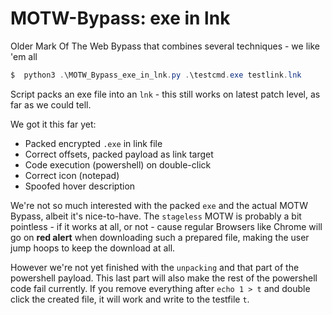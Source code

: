# MOTW-Bypass: exe in lnk
Older Mark Of The Web Bypass that combines several techniques - we like 'em all

```powershell
$  python3 .\MOTW_Bypass_exe_in_lnk.py .\testcmd.exe testlink.lnk
```

Script packs an exe file into an `lnk` - this still works on latest patch level, as far as we could tell. 

We got it this far yet:
- Packed encrypted `.exe` in link file
- Correct offsets, packed payload as link target
- Code execution (powershell) on double-click
- Correct icon (notepad)
- Spoofed hover description

We're not so much interested with the packed `exe` and the actual MOTW Bypass, albeit it's nice-to-have. The `stageless` MOTW is probably a bit pointless - if it works at all, or not - cause regular Browsers like Chrome will go on **red alert** when downloading such a prepared file, making the user jump hoops to keep the download at all. 

However we're not yet finished with the `unpacking` and that part of the powershell payload. This last part will also make the rest of the powershell code fail currently. If you remove everything after `echo 1 > t` and double click the created file, it will work and write to the testfile `t`. 
